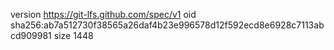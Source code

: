 version https://git-lfs.github.com/spec/v1
oid sha256:ab7a512730f38565a26daf4b23e996578d12f592ecd8e6928c7113abcd909981
size 1448
